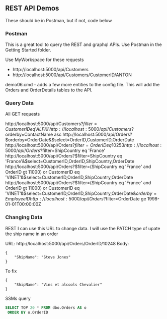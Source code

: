 ## REST API Demos
These should be in Postman, but if not, code below

### Postman
This is a great tool to query the REST and graphql APIs. Use Postman in the Getting Started folder. 

Use MyWorkspace for these requests
- http://localhost:5000/api/Customers
- http://localhost:5000/api/Customers/CustomerID/ANTON

demo06.cmd - adds a few more entities to the config file. This will add the Orders and OrderDetails tables to the API.

### Query Data
All GET requests

http://localhost:5000/api/Customers?$filter=CustomerID eq 'ALFKI'
http://localhost:5000/api/Customers?$orderby=ContactName asc
http://localhost:5000/api/Orders?$orderby=OrderDate&$select=OrderID,CustomerID,OrderDate
http://localhost:5000/api/Orders?$filter=OrderID eq 10253
http://localhost:5000/api/Orders?$filter=ShipCountry eq 'France'
http://localhost:5000/api/Orders?$filter=ShipCountry eq 'France'&$select=CustomerID,OrderID,ShipCountry,OrderDate
http://localhost:5000/api/Orders?$filter=(ShipCountry eq 'France' and OrderID gt 11000) or CustomerID eq 'VINET'&$select=CustomerID,OrderID,ShipCountry,OrderDate
http://localhost:5000/api/Orders?$filter=(ShipCountry eq 'France' and OrderID gt 11000) or CustomerID eq 'VINET'&$select=CustomerID,OrderID,ShipCountry,OrderDate&$orderby=EmployeeID
http://localhost:5000/api/Orders?$filter=OrderDate ge 1998-01-01T00:00:00Z



### Changing Data
REST
I can use this URL to change data. I will use the PATCH type of upate the ship name in an order

URL: http://localhost:5000/api/Orders/OrderID/10248
Body: 
```
{
    "ShipName": "Steve Jones"
}
```

To fix
```
{
    "ShipName": "Vins et alcools Chevalier"
}
```

SSMs query
```sql
SELECT TOP 20 * FROM dbo.Orders AS o
 ORDER BY o.OrderID
 ```



